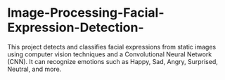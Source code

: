 # Image-Processing-Facial-Expression-Detection-
This project detects and classifies facial expressions from static images using computer vision techniques and a Convolutional Neural Network (CNN). It can recognize emotions such as Happy, Sad, Angry, Surprised, Neutral, and more.
